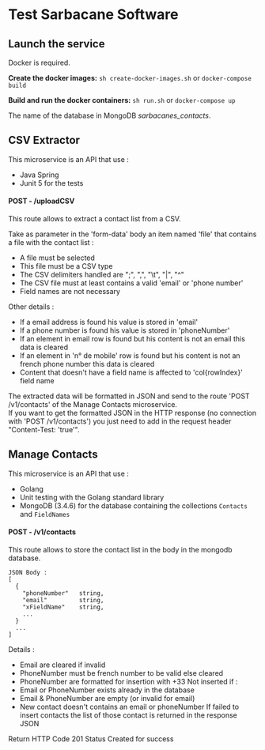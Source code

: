 # Test Sarbacane Software

## Launch the service
Docker is required.

**Create the docker images:**
`sh create-docker-images.sh`
or
`docker-compose build`

**Build and run the docker containers:**
`sh run.sh`
or
`docker-compose up`

The name of the database in MongoDB *sarbacanes_contacts*.

## CSV Extractor
This microservice is an API that use :
- Java Spring
- Junit 5 for the tests

#### POST - /uploadCSV
This route allows to extract a contact list from a CSV.

Take as parameter in the 'form-data' body an item named 'file' that contains a file with the contact list :
- A file must be selected
- This file must be a CSV type
- The CSV delimiters handled are ";", ",", "\t", "|", "^"
- The CSV file must at least contains a valid 'email' or 'phone number'
- Field names are not necessary

Other details :
- If a email address is found his value is stored in 'email'
- If a phone number is found his value is stored in 'phoneNumber'
- If an element in email row is found but his content is not an email this data is cleared
- If an element in 'n° de mobile' row is found but his content is not an french phone number this data is cleared
- Content that doesn't have a field name is affected to 'col{rowIndex}' field name

The extracted data will be formatted in JSON and send to the route 'POST /v1/contacts' of the Manage Contacts microservice.  
If you want to get the formatted JSON in the HTTP response (no connection with 'POST /v1/contacts') you just need to add in the request header "Content-Test: 'true'".

## Manage Contacts
This microservice is an API that use :
- Golang
- Unit testing with the Golang standard library
- MongoDB (3.4.6) for the database containing the collections `Contacts` and `FieldNames`

#### POST - /v1/contacts
This route allows to store the contact list in the body in the mongodb database.

```
JSON Body :
[
  {
    "phoneNumber"   string,
    "email"         string,
    "xFieldName"    string,
    ...
  }
  ...
]
```

Details :
- Email are cleared if invalid
- PhoneNumber must be french number to be valid else cleared
- PhoneNumber are formatted for insertion with +33
Not inserted if :
- Email or PhoneNumber exists already in the database
- Email & PhoneNumber are empty (or invalid for email)
- New contact doesn't contains an email or phoneNumber
If failed to insert contacts the list of those contact is returned in the response JSON

Return HTTP Code 201 Status Created for success
